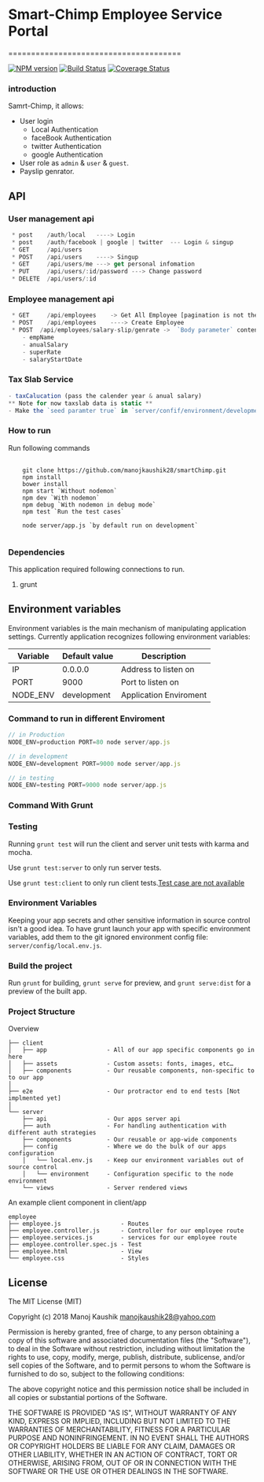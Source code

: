 # Smart-Chimp Employee Service Portal
======================================

[![NPM version](https://badge.fury.io/js/accepts.svg)](http://badge.fury.io/js/accepts)
[![Build Status](https://travis-ci.org/expressjs/accepts.svg?branch=master)](https://github.com/manojkaushik28/smartChimp)
[![Coverage Status](https://img.shields.io/coveralls/expressjs/accepts.svg?branch=master)](https://github.com/manojkaushik28/smartChimp)

### introduction

Samrt-Chimp, it allows:

- User login
	- Local Authentication
	- faceBook Authentication
	- twitter Authentication
	- google Authentication
- User role as `admin` & `user` & `guest`.
- Payslip genrator.

## API

### User management api

```js
 * post    /auth/local   ----> Login        
 * post    /auth/facebook | google | twitter  --- Login & singup         
 * GET     /api/users           
 * POST    /api/users    ----> Singup         
 * GET     /api/users/me ---> get personal infomation         
 * PUT     /api/users/:id/password ---> Change password         
 * DELETE  /api/users/:id          
```

### Employee management api

```js
 * GET     /api/employees    -> Get All Employee [pagination is not there](https://www.npmjs.com/package/mongoose-paginate)         
 * POST    /api/employees    ----> Create Employee         
 * POST  /api/employees/salary-slip/genrate ->  `Body parameter` content-type will be `application/x-www-form-urlencoded`
 	- empName
 	- anualSalary        
 	- superRate        
 	- salaryStartDate        
```

### Tax Slab Service

```js
- taxCalucation (pass the calender year & anual salary)
** Note for now taxslab data is static ** 
- Make the `seed paramter true` in `server/confif/environment/development.js` it will load the in Database 
```

### How to run

Run following commands

<pre>
	<code>
	git clone https://github.com/manojkaushik28/smartChimp.git
	npm install
	bower install
	npm start `Without nodemon`
	npm dev `With nodemon`
	npm debug `With nodemon in debug mode`
	npm test `Run the test cases`

	node server/app.js `by default run on development`
	</code>
</pre>

### Dependencies
This application required following connections to run.
<ol>
<li>grunt</li>
</ol>

## Environment variables
Environment variables is the main mechanism of manipulating application settings. Currently application recognizes
following environment variables:

| Variable             | Default value | Description              |
| -------------------- | ------------- | ------------------------ |
| IP                   | 0.0.0.0       | Address to listen on     |
| PORT                 | 9000          | Port to listen on        |
| NODE_ENV             | development   | Application Enviroment   |

### Command to run in different Enviroment

```js
// in Production
NODE_ENV=production PORT=80 node server/app.js

// in development
NODE_ENV=development PORT=9000 node server/app.js

// in testing
NODE_ENV=testing PORT=9000 node server/app.js

```

### Command With Grunt

### Testing

Running `grunt test` will run the client and server unit tests with karma and mocha.

Use `grunt test:server` to only run server tests.

Use `grunt test:client` to only run client tests.[Test case are not available](https://docs.angularjs.org/guide/unit-testing)

### Environment Variables

Keeping your app secrets and other sensitive information in source control isn't a good idea. To have grunt launch your app with specific environment variables, add them to the git ignored environment config file: `server/config/local.env.js`.

### Build the project

Run `grunt` for building, `grunt serve` for preview, and `grunt serve:dist` for a preview of the built app.

### Project Structure

Overview

```
├── client
│   ├── app                 - All of our app specific components go in here
│   ├── assets              - Custom assets: fonts, images, etc…
│   ├── components          - Our reusable components, non-specific to to our app
│
├── e2e                     - Our protractor end to end tests [Not implmented yet]
│
└── server
    ├── api                 - Our apps server api
    ├── auth                - For handling authentication with different auth strategies
    ├── components          - Our reusable or app-wide components
    ├── config              - Where we do the bulk of our apps configuration
    │   └── local.env.js    - Keep our environment variables out of source control
    │   └── environment     - Configuration specific to the node environment
    └── views               - Server rendered views
```

An example client component in client/app

```
employee
├── employee.js                 - Routes
├── employee.controller.js      - Controller for our employee route
├── employee.services.js        - services for our employee route
├── employee.controller.spec.js - Test
├── employee.html               - View
└── employee.css               	- Styles
```


## License

The MIT License (MIT)

Copyright (c) 2018 Manoj Kaushik manojkaushik28@yahoo.com

Permission is hereby granted, free of charge, to any person obtaining a copy
of this software and associated documentation files (the "Software"), to deal
in the Software without restriction, including without limitation the rights
to use, copy, modify, merge, publish, distribute, sublicense, and/or sell
copies of the Software, and to permit persons to whom the Software is
furnished to do so, subject to the following conditions:

The above copyright notice and this permission notice shall be included in
all copies or substantial portions of the Software.

THE SOFTWARE IS PROVIDED "AS IS", WITHOUT WARRANTY OF ANY KIND, EXPRESS OR
IMPLIED, INCLUDING BUT NOT LIMITED TO THE WARRANTIES OF MERCHANTABILITY,
FITNESS FOR A PARTICULAR PURPOSE AND NONINFRINGEMENT. IN NO EVENT SHALL THE
AUTHORS OR COPYRIGHT HOLDERS BE LIABLE FOR ANY CLAIM, DAMAGES OR OTHER
LIABILITY, WHETHER IN AN ACTION OF CONTRACT, TORT OR OTHERWISE, ARISING FROM,
OUT OF OR IN CONNECTION WITH THE SOFTWARE OR THE USE OR OTHER DEALINGS IN
THE SOFTWARE.


